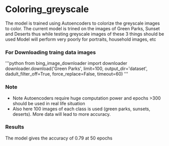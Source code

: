 # Coloring_greyscale
The model is trained using Autoencoders to colorize the greyscale images to color.
The current model is trined on the images of Green Parks, Sunset and Deserts thus while testing greyscale images of these 3 things should be used
Model will perform very poorly for portraits, household images, etc

### For Downloading traing data images
'''python
from bing_image_downloader import downloader
downloader.download('Green Parks', limit=100,  output_dir='dataset',
dadult_filter_off=True, force_replace=False, timeout=60)
'''

### Note
- Note Autoencoders require huge computation power and epochs >300 should be used in real life situation
- Also here 100 images of each class is used (green parks, sunsets, deserts). More data will lead to more accuracy.

### Results
The model gives the accuracy of 0.79 at 50 epochs

